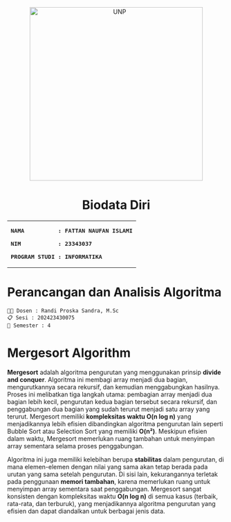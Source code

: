 <div align="center">
  <a href="https://unp.ac.id/">
    <img src="https://unp.ac.id/nfs-assets/all/images/logo_unp_white.png" alt="UNP" width="400"/>
  </a>
</div>

<div align="center">

# Biodata Diri
<table>
<tr>
<td>
<b><pre>
NAMA          : FATTAN NAUFAN ISLAMI<br>
NIM           : 23343037<br>
PROGRAM STUDI : INFORMATIKA
</pre></b>
</td>
</tr>
</table>
</div>

# Perancangan dan Analisis Algoritma	
`🧑‍🏫️ Dosen : Randi Proska Sandra, M.Sc` <br>
`📋 Sesi : 202423430075` <br>
`📑 Semester : 4` <br>
  
<h1> Mergesort Algorithm </h1>

**Mergesort** adalah algoritma pengurutan yang menggunakan prinsip **divide and conquer**. Algoritma ini membagi array menjadi dua bagian, mengurutkannya secara rekursif, dan kemudian menggabungkan hasilnya. Proses ini melibatkan tiga langkah utama: pembagian array menjadi dua bagian lebih kecil, pengurutan kedua bagian tersebut secara rekursif, dan penggabungan dua bagian yang sudah terurut menjadi satu array yang terurut. Mergesort memiliki **kompleksitas waktu O(n log n)** yang menjadikannya lebih efisien dibandingkan algoritma pengurutan lain seperti Bubble Sort atau Selection Sort yang memiliki **O(n²)**. Meskipun efisien dalam waktu, Mergesort memerlukan ruang tambahan untuk menyimpan array sementara selama proses penggabungan.

Algoritma ini juga memiliki kelebihan berupa **stabilitas** dalam pengurutan, di mana elemen-elemen dengan nilai yang sama akan tetap berada pada urutan yang sama setelah pengurutan. Di sisi lain, kekurangannya terletak pada penggunaan **memori tambahan**, karena memerlukan ruang untuk menyimpan array sementara saat penggabungan. Mergesort sangat konsisten dengan kompleksitas waktu **O(n log n)** di semua kasus (terbaik, rata-rata, dan terburuk), yang menjadikannya algoritma pengurutan yang efisien dan dapat diandalkan untuk berbagai jenis data.
